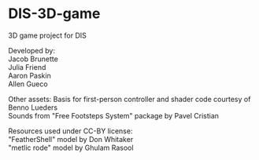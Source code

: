 # DIS-3D-game
3D game project for DIS

Developed by:  
Jacob Brunette  
Julia Friend  
Aaron Paskin  
Allen Gueco  

Other assets:
Basis for first-person controller and shader code courtesy of Benno Lueders  
Sounds from "Free Footsteps System" package by Pavel Cristian  

Resources used under CC-BY license:  
"FeatherShell" model by Don Whitaker  
"metlic rode" model by Ghulam Rasool  
